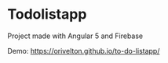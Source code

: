 # Todolistapp

Project made with Angular 5 and Firebase

Demo: https://orivelton.github.io/to-do-listapp/
